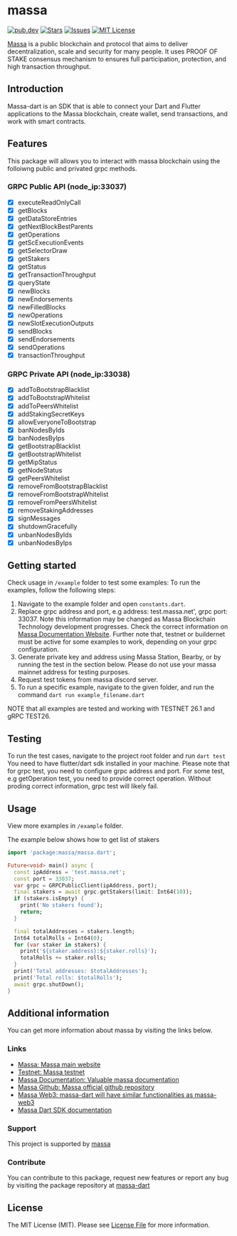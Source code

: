 
# massa
[![pub.dev][pub-dev-shield]][pub-dev-url]
[![Stars][stars-shield]][stars-url]
[![Issues][issues-shield]][issues-url]
[![MIT License][license-shield]][license-url]

[Massa](https://massa.net) is a public blockchain and protocol that aims to deliver decentralization, scale and security for many people.
It uses PROOF OF STAKE consensus mechanism to ensures full participation, protection, and high transaction throughput.

## Introduction
Massa-dart is an SDK that is able to connect your Dart and Flutter applications to the Massa blockchain, create wallet, send transactions, and work with smart contracts.
## Features
This package will allows you to interact with massa blockchain using the folloiwng public and privated grpc methods.

### GRPC Public API (node_ip:33037)
- [x] executeReadOnlyCall
- [x] getBlocks
- [x] getDataStoreEntries
- [x] getNextBlockBestParents
- [x] getOperations
- [x] getScExecutionEvents
- [x] getSelectorDraw
- [x] getStakers
- [x] getStatus
- [x] getTransactionThroughput
- [x] queryState
- [x] newBlocks
- [x] newEndorsements
- [x] newFilledBlocks
- [x] newOperations
- [x] newSlotExecutionOutputs
- [x] sendBlocks
- [x] sendEndorsements
- [x] sendOperations
- [x] transactionThroughput

### GRPC Private API (node_ip:33038)
- [x] addToBootstrapBlacklist
- [x] addToBootstrapWhitelist
- [x] addToPeersWhitelist
- [x] addStakingSecretKeys
- [x] allowEveryoneToBootstrap
- [x] banNodesByIds
- [x] banNodesByIps
- [x] getBootstrapBlacklist
- [x] getBootstrapWhitelist
- [x] getMipStatus
- [x] getNodeStatus
- [x] getPeersWhitelist
- [x] removeFromBootstrapBlacklist
- [x] removeFromBootstrapWhitelist
- [x] removeFromPeersWhitelist
- [x] removeStakingAddresses
- [x] signMessages
- [x] shutdownGracefully
- [x] unbanNodesByIds
- [x] unbanNodesByIps

## Getting started

Check usage in `/example` folder to test some examples:
To run the examples, follow the following steps:
1. Navigate to the example folder and open `constants.dart`.
2. Replace grpc address and port, e.g address: test.massa.net', grpc port: 33037. Note this information may be changed as Massa Blockchain Technology development progresses. Check the correct information on [Massa Documentation Website](https://docs.massa.net). Further note that, testnet or buildernet must be active for some examples to work, depending on your grpc configuration.
3. Generate private key and address using Massa Station, Bearby, or by running the test in the section below. Please do not use your massa mainnet address for testing purposes.
4. Request test tokens from massa discord server.
5. To run a specific example, navigate to the given folder, and run the command `dart run example_filename.dart`

NOTE that all examples are tested and working with TESTNET 26.1 and gRPC TEST26.

## Testing
To run the test cases, navigate to the project root folder and run `dart test`
You need to have flutter/dart sdk installed in your machine.
Please note that for grpc test, you need to configure grpc address and port. For some test, e.g getOperation test, you need to provide correct operation. Without proding correct information, grpc test will likely fail.

## Usage

View more examples in `/example` folder. 

The example below shows how to get list of stakers
```dart
import 'package:massa/massa.dart';

Future<void> main() async {
  const ipAddress = 'test.massa.net';
  const port = 33037;
  var grpc = GRPCPublicClient(ipAddress, port);
  final stakers = await grpc.getStakers(limit: Int64(10));
  if (stakers.isEmpty) {
    print('No stakers found');
    return;
  }

  final totalAddresses = stakers.length;
  Int64 totalRolls = Int64(0);
  for (var staker in stakers) {
    print('${staker.address}:${staker.rolls}');
    totalRolls += staker.rolls;
  }
  print('Total addresses: $totalAddresses');
  print('Total rolls: $totalRolls');
  await grpc.shutDown();
}
```

## Additional information
You can get more information about massa by visiting the links below.
### Links
- [Massa: Massa main website](https://massa.net)
- [Testnet: Massa testnet](https://massa.net/testnet)
- [Massa Documentation: Valuable massa documentation](https://docs.massa.net/)
- [Massa Github: Massa official github repository](https://github.com/massalabs)
- [Massa Web3: massa-dart will have similar functionalities as massa-web3](https://github.com/massalabs/massa-web3)
- [Massa Dart SDK documentation](https://pub.dev/documentation/massa/latest/massa/massa-library.html)

### Support
This project is supported by [massa](https://massa.net)

### Contribute
You can contribute to this package, request new features or report any bug by visiting the package repository at [massa-dart](https://github.com/jwmdev/massa-dart)


## License

The MIT License (MIT). Please see [License File](LICENSE) for more information.

<!-- MARKDOWN LINKS & IMAGES -->
<!-- https://www.markdownguide.org/basic-syntax/#reference-style-links -->
[pub-dev-shield]: https://img.shields.io/pub/v/massa?style=for-the-badge
[pub-dev-url]: https://pub.dev/packages/massa
[stars-shield]: https://img.shields.io/github/stars/jwmdev/massa-dart.svg?style=for-the-badge&logo=github&colorB=deeppink&label=stars
[stars-url]: https://packagist.org/packages/jwmdev/massa-dart
[issues-shield]: https://img.shields.io/github/issues/jwmdev/massa-dart.svg?style=for-the-badge
[issues-url]: https://github.com/jwmdev/massa-dart/issues
[license-shield]: https://img.shields.io/github/license/jwmdev/massa-dart.svg?style=for-the-badge
[license-url]: https://github.com/jwmdev/massa-dart/blob/main/LICENSE
